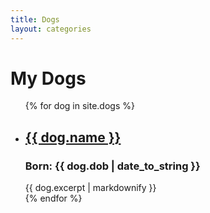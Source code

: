 ```yaml
---
title: Dogs
layout: categories
---
```

<h1>My Dogs</h1>

<ul>
  {% for dog in site.dogs %}
    <li>
      <h2><a href="{{ dog.url }}">{{ dog.name }}</a></h2>
      <h3>Born: {{ dog.dob | date_to_string }}</h3>
      {{ dog.excerpt | markdownify }}
    </li>
  {% endfor %}
</ul>